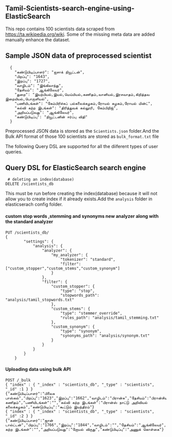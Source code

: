 ## Tamil-Scientists-search-engine-using-ElasticSearch
This repo contains 100 scientists data scraped from  https://ta.wikipedia.org/wiki. Some of the missing meta data are added manually enhance the dataset.

## Sample JSON data of preprocessed scientist
      {
        "கண்டுபிடிப்பாளர்": "ஐசாக் நியூட்டன்",
        "பிறப்பு": "1643",
        "இறப்பு": "1727",
        "வாழிடம்": "இங்கிலாந்து",
        "தேசியம்": "ஆங்கிலேயர்",
        "துறை": "இயற்பியல்,இயல்,மெய்யியல்,கணிதம்,வானியல்,இரசவாதம்,கிறித்தவ இறையியல்,பொருளியல்",
        "பணியிடங்கள்": "கேம்பிரிச்சுப் பல்கலைக்கழகம்,ரோயல் கழகம்,ரோயல் மின்ட்",
        "கல்வி கற்ற இடங்கள்": "திரித்துவக் கல்லூரி, கேம்பிறிஜ்",
        "அறியப்படுவது": "ஆங்கிலேயர்",
        "கண்டுபிடிப்பு": "நியூட்டனின் ஈர்ப்பு விதி"
      }

Preprocessed JSON data is stored as  the ```Scientists.json``` folder.And the Bulk API format of those 100 scientists are stored as ```bulk_format.txt``` file

The following Query DSL are supported for all the diiferent types of user queries.

##  Query DSL for ElasticSearch search engine

```
 # deleting an index(database)
DELETE /scientists_db
```

This must be run before creating the index(database) because it will not allow you to create index if it already exists.Add the ```analysis``` folder in elasticserach config folder.

#### custom stop words ,stemming and synonyms new analyzer along with the standard analyzer

```
PUT /scientists_db/
{
        "settings": {
            "analysis": {
                "analyzer": {
                    "my_analyzer": {
                        "tokenizer": "standard",
                        "filter": ["custom_stopper","custom_stems","custom_synonym"]
                    }
                },
                "filter": {
                    "custom_stopper": {
                        "type": "stop",
                        "stopwords_path": "analysis/tamil_stopwords.txt"
                    },
                    "custom_stems": {
                        "type": "stemmer_override",
                        "rules_path": "analysis/tamil_stemming.txt"
                    },
                    "custom_synonym": {
                        "type": "synonym",
                        "synonyms_path": "analysis/synonym.txt"                
                    }
                }
            }
        }
    }
```
#### Uploading data using bulk API

```
POST /_bulk
{ "index" : { "_index" : "scientists_db", "_type" : "scientists", "_id" :1 } }
{"கண்டுபிடிப்பாளர்":"பிலைசு பாஸ்கல்","பிறப்பு":"1623","இறப்பு":"1662","வாழிடம்":"பிரான்சு","தேசியம்":"பிரான்சியர்","துறை":"மெய்யியல், கணிதம்","பணியிடங்கள்":"","கல்வி கற்ற இடங்கள்":"பிரான்ஸ் நாட்டு அறிவியல் கலைக்கழகம்","கண்டுபிடிப்பு":"கூட்டும் இயந்திரம்"}
{ "index" : { "_index" : "scientists_db", "_type" : "scientists", "_id" :2 } }
{"கண்டுபிடிப்பாளர்":"ஜான் டால்ட்டன்","பிறப்பு":"1766","இறப்பு":"1844","வாழிடம்":"","தேசியம்":"ஆங்கிலேயர்","துறை":"இயற்பியல்,வேதியல்,வானியல்","பணியிடங்கள்":"","கல்வி கற்ற இடங்கள்":"","அறியப்படுவது":"றோயல் விருது","கண்டுபிடிப்பு":"அணுக் கொள்கை"}
```
